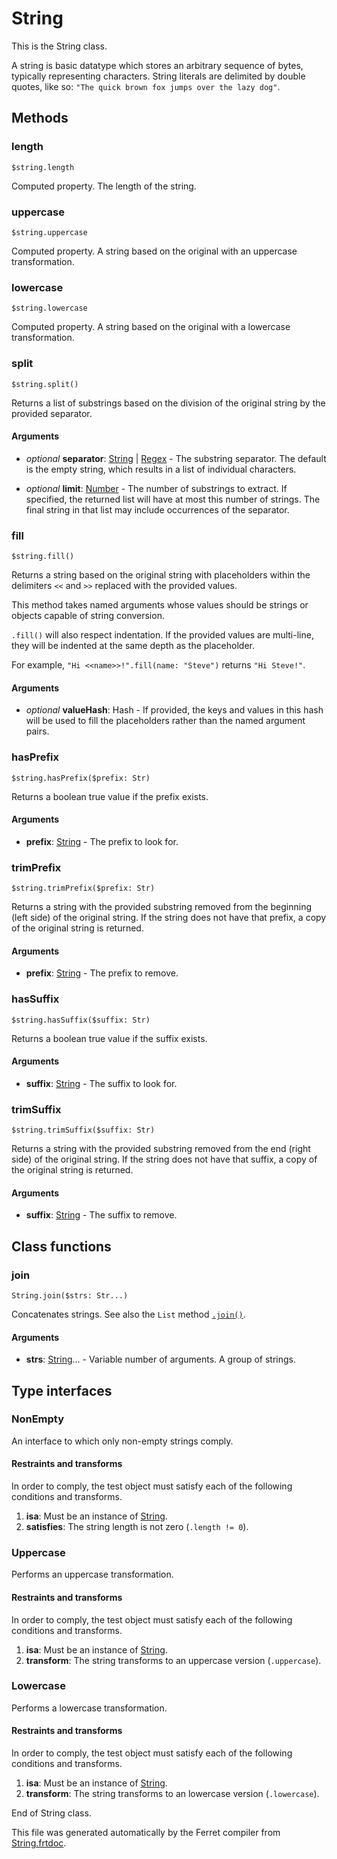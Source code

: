 # String

This is the String class.

A string is basic datatype which stores an arbitrary sequence of bytes,
typically representing characters. String literals are delimited by
double quotes, like so: `"The quick brown fox jumps over the lazy dog"`.



## Methods

### length

```
$string.length
```

Computed property. The length of the string.



### uppercase

```
$string.uppercase
```

Computed property. A string based on the original with an uppercase transformation.



### lowercase

```
$string.lowercase
```

Computed property. A string based on the original with a lowercase transformation.



### split

```
$string.split()
```

Returns a list of substrings based on the division of the original
string by the provided separator.


#### Arguments

* *optional* __separator__: [String](/std/doc/String.md) | [Regex](/std/doc/Regex.md) - The substring separator. The default is the empty string, which results
in a list of individual characters.

* *optional* __limit__: [Number](/std/doc/Number.md) - The number of substrings to extract.
If specified, the returned list will have at most this number
of strings. The final string in that list may include occurrences
of the separator.



### fill

```
$string.fill()
```

Returns a string based on the original string with placeholders within
the delimiters `<<` and `>>` replaced with the provided values.

This method takes named arguments whose values should be strings or
objects capable of string conversion.

`.fill()` will also respect indentation. If the provided values are
multi-line, they will be indented at the same depth as the placeholder.

For example, `"Hi <<name>>!".fill(name: "Steve")` returns `"Hi Steve!"`.


#### Arguments

* *optional* __valueHash__: Hash - If provided, the keys and values in this hash will be used to
fill the placeholders rather than the named argument pairs.



### hasPrefix

```
$string.hasPrefix($prefix: Str)
```

Returns a boolean true value if the prefix exists.


#### Arguments

* __prefix__: [String](/std/doc/String.md) - The prefix to look for.



### trimPrefix

```
$string.trimPrefix($prefix: Str)
```

Returns a string with the provided substring removed from the
beginning (left side) of the original string. If the string does not
have that prefix, a copy of the original string is returned.


#### Arguments

* __prefix__: [String](/std/doc/String.md) - The prefix to remove.



### hasSuffix

```
$string.hasSuffix($suffix: Str)
```

Returns a boolean true value if the suffix exists.


#### Arguments

* __suffix__: [String](/std/doc/String.md) - The suffix to look for.



### trimSuffix

```
$string.trimSuffix($suffix: Str)
```

Returns a string with the provided substring removed from the
end (right side) of the original string. If the string does not
have that suffix, a copy of the original string is returned.


#### Arguments

* __suffix__: [String](/std/doc/String.md) - The suffix to remove.


## Class functions

### join

```
String.join($strs: Str...)
```

Concatenates strings.
See also the `List` method [`.join()`](List.md#join).


#### Arguments

* __strs__: [String](/std/doc/String.md)... - Variable number of arguments. A group of strings.



## Type interfaces

### NonEmpty

An interface to which only non-empty strings comply.


#### Restraints and transforms

In order to comply, the test object must satisfy each of the following conditions and transforms.

1. __isa__: Must be an instance of [String](/std/doc/String.md).
2. __satisfies__: The string length is not zero (`.length != 0`).


### Uppercase

Performs an uppercase transformation.


#### Restraints and transforms

In order to comply, the test object must satisfy each of the following conditions and transforms.

1. __isa__: Must be an instance of [String](/std/doc/String.md).
2. __transform__: The string transforms to an uppercase version (`.uppercase`).


### Lowercase

Performs a lowercase transformation.


#### Restraints and transforms

In order to comply, the test object must satisfy each of the following conditions and transforms.

1. __isa__: Must be an instance of [String](/std/doc/String.md).
2. __transform__: The string transforms to an lowercase version (`.lowercase`).


End of String class.

This file was generated automatically by the Ferret compiler from
[String.frtdoc](../String.frtdoc).